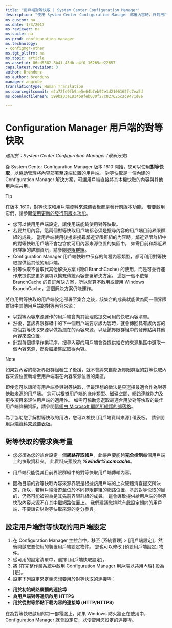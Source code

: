 ```yaml
---
title: "用戶端對等快取 | System Center Configuration Manager"
description: "使用 System Center Configuration Manager 部署內容時，針對用戶端內容來源位置使用對等快取。"
ms.custom: na
ms.date: 1/3/2017
ms.reviewer: na
ms.suite: na
ms.prod: configuration-manager
ms.technology:
- configmgr-other
ms.tgt_pltfrm: na
ms.topic: article
ms.assetid: 86cd5382-8b41-45db-a4f0-16265ae22657
caps.latest.revision: 3
author: Brenduns
ms.author: brenduns
manager: angrobe
translationtype: Human Translation
ms.sourcegitcommit: e2a72fd9fb9ae5e64b7eb92e1d2106162fc7ea5d
ms.openlocfilehash: 599ba03a1934b9feb030f27c827625c2c9471d8e

---
```

# <a name="peer-cache-for-configuration-manager-clients"></a>Configuration Manager 用戶端的對等快取

*適用於：System Center Configuration Manager (最新分支)*

從 System Center Configuration Manager 版本 1610 開始，您可以使用**對等快取**，以協助管理將內容部署至遠端位置的用戶端。 對等快取是一個內建的 Configuration Manager 解決方案，可讓用戶端直接將其本機快取的內容與其他用戶端共用。   

> [!TIP]  
> 在版本 1610，對等快取和用戶端資料來源儀表板都是發行前版本功能。 若要啟用它們，請參閱[使用更新的發行前版本功能](/sccm/core/servers/manage/install-in-console-updates#bkmk_prerelease)。

 -  您可以使用用戶端設定，讓使用端能夠使用對等快取。
 -  若要共用內容，這兩個對等快取用戶端都必須是搜尋內容的用戶端目前界限群組的成員。 當用戶端使用後援來搜尋鄰近界限群組的內容時，鄰近界限群組中的對等快取用戶端不會包含於可用內容來源位置的集區中。 如需目前和鄰近界限群組的詳細資訊，請參閱[界限群組](/sccm/core/servers/deploy/configure/define-site-boundaries-and-boundary-groups##a-namebkmkboundarygroupsa-boundary-groups)。
 -  Configuration Manager 用戶端快取中保存的每種內容類型，都可利用對等快取提供給其他的用戶端。
 -  對等快取不會取代其他解決方案 (例如 BranchCache) 的使用，而是可並行運作來提供您更多選項以擴充傳統內容部署解決方案。 這是一個不依賴 BranchCache 的自訂解決方案，所以就算不啟用或使用 Windows BranchCache，這個解決方案仍能運作。

將啟用對等快取的用戶端設定部署至集合之後，該集合的成員就能做為同一個界限群組中其他用戶端的對等內容來源：
 -  以對等內容來源運作的用戶端會向其管理點提交可用的快取內容清單。
 -  然後，當該界限群組中的下一個用戶端要求該內容時，就會傳回具有該內容的每個對等快取來源以做為潛在的內容來源，以及該界限群組中的發佈點與其他內容來源位置。
 -  針對每個標準作業程序，搜尋內容的用戶端會從提供給它的來源集區中選取一個內容來源，然後繼續嘗試取得內容。

> [!NOTE]
> 如果對內容的鄰近界限群組發生了後援，就不會將來自鄰近界限群組的對等快取內容來源位置新增至用戶端潛在內容來源位置的集區。  

即使您可以讓所有用戶端參與對等快取，但最理想的做法是只選擇最適合作為對等快取來源的用戶端。  您可以根據用戶端的底座類型、磁碟空間、網路連線能力及更多項目來評估用戶端的適用性。 如需可協助您選取最適合用於對等快取的最佳用戶端詳細資訊，請參閱[這個由 Microsoft 顧問所維護的部落格](https://blogs.technet.microsoft.com/setprice/2016/06/29/pe-peer-cache-custom-reporting-examples/)。

為了協助您了解對等快取的用法，您可以檢視 [用戶端資料來源] 儀表板。 請參閱[用戶端資料來源儀表板](/sccm/core/servers/deploy/configure/monitor-content-you-have-distributed#client-data-sources-dashboard)。


## <a name="requirements-and-considerations-for-peer-cache"></a>對等快取的需求與考量
- 您必須為您的站台設定一個**網路存取帳戶**，此帳戶要能夠**完全控制**每個用戶端上的快取資料夾。 此資料夾預設為 ***%windir%\ccmcache***。

- 用戶端只能從其目前界限群組中的對等快取用戶端傳輸內容。

-   因為目前的對等快取內容來源界限是根據該用戶端的上次硬體清查提交所決定，所以，若用戶端漫遊至位於不同界限群組的網路位置，基於對等快取的目的，仍然可能被視為是其先前界限群組的成員。 這會導致提供給用戶端的對等快取內容來源不在其中繼網路位置上。 我們建議您排除有此設定傾向的用戶端，不要讓它以對等快取來源的身分參與。

## <a name="to-configure-client-peer-cache-client-settings"></a>設定用戶端對等快取的用戶端設定
1.  在 Configuration Manager 主控台中，移至 [系統管理] > [用戶端設定]，然後開啟您要使用的裝置用戶端設定物件。 您也可以修改 [預設用戶端設定] 物件。
2.  從可用的設定清單中，選擇 [用戶端快取設定]。
3.  將 [在完整作業系統中啟用 Configuration Manager 用戶端以共用內容] 設為 [是]。
4.  設定下列設定來定義您想要用於對等快取的連接埠：  
  -  **用於初始網路廣播的連接埠**
  -  **為用戶端對等通訊啟用 HTTPS**
  -  **用於從對等節點下載內容的連接埠 (HTTP/HTTPS)**

在為對等快取啟用的每一部電腦上，如果 Windows 防火牆正在使用中，Configuration Manager 就會設定它，以便使用您設定的連接埠。



<!--HONumber=Jan17_HO1-->


